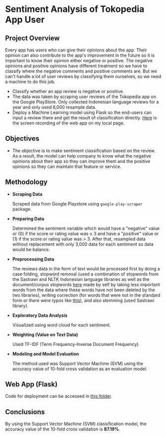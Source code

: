 # Sentiment Analysis of Tokopedia App User

## Project Overview
Every app has users who can give their opinions about the app. Their opinion can also contribute to the app's improvement in the future so it is important to know their opinion either negative or positive. The negative opinions and positive opinions have different treatment so we have to classify where the negative comments and positive comments are. But we can't handle a lot of user reviews by classifying them ourselves, so we need a machine to do this job. 
- Classify whether an app review is negative or positive.
- The data was taken by scraping user reviews of the Tokopedia app on the Google PlayStore. Only collected Indonesian language reviews for a year and only used 6,000 resample data.
- Deploy a Machine Learning model using Flask so the end-users can input a review there and get the result of classification directly. [Here](https://drive.google.com/file/d/1wvcGmQlugdEotN61mwyp0OCQOcwQ1BYJ/view?usp=sharing) is the screen recording of the web app on my local page.

## Objectives
* The objective is to make sentiment classification based on the review. As a result, the model can help company to know what the negative opinions about their app so they can improve them and the positive opinions so they can maintain that feature or service.

## Methodology
- **Scraping Data**

  Scraped data from Google Playstore using `google-play-scraper` package.

- **Preparing Data**

  Determined the sentiment variable which would have a "negative" value or (0) if the score or rating value was ≤ 3 and have a "positive" value or (1) if the score or rating value was > 3. After that, resampled data without replacement with only 3,000 data for each sentiment so data would be balance.
  
- **Preprocessing Data**

  The reviews data in the form of text would be processed first by doing a case folding, stopword removal (used a combination of stopwords from the Sastrawi and NLTK Indonesian language libraries as well as the document/corpus stopwords [here](https://github.com/wandalistathea/analisis_sentimen_tokopedia/blob/main/list%20stopword%20baru%20(tambahan%20sendiri).txt) made by self by taking less important words from the data where these words have not been deleted by the two libraries), writing correction (for words that were not in the standard form or there were typos like [this](https://github.com/wandalistathea/analisis_sentimen_tokopedia/blob/main/list%20koreksi%20penulisan%20(tambahan%20sendiri).txt)), and also stemming (used Sastrawi library).

- **Exploratory Data Analysis**

  Visualized using word cloud for each sentiment.
  
- **Weighting (Value on Text Data)**

  Used TF-IDF (Term Frequency-Inverse Document Frequency).
  
- **Modeling and Model Evaluation**

  The method used was Support Vector Machine (SVM) using the accuracy value of 10-fold cross validation as an evaluation model.

## Web App (Flask)
Code for deployment can be accessed in [this folder](https://github.com/wandalistathea/analisis_sentimen_tokopedia/tree/main/Deployment).

## Conclusions
By using the Support Vector Machine (SVM) classification model, the accuracy value of the 10-fold cross validation is **87.19%**.
